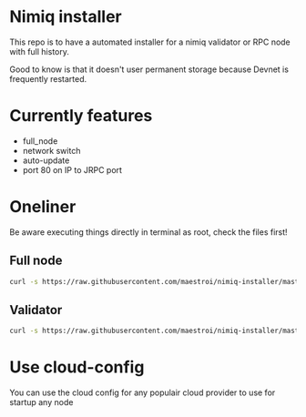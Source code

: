 # Nimiq installer

This repo is to have a automated installer for a nimiq validator or RPC node with full history.

Good to know is that it doesn't user permanent storage because Devnet is frequently restarted.

# Currently features
- full_node
- network switch
- auto-update
- port 80 on IP to JRPC port

# Oneliner
Be aware executing things directly in terminal as root, check the files first!

## Full node
```bash
curl -s https://raw.githubusercontent.com/maestroi/nimiq-installer/master/install_protocol.sh | bash -s testnet full_node
``` 

## Validator
```bash
curl -s https://raw.githubusercontent.com/maestroi/nimiq-installer/master/install_protocol.sh | bash -s testnet validator
``` 
# Use cloud-config
You can use the cloud config for any populair cloud provider to use for startup any node

